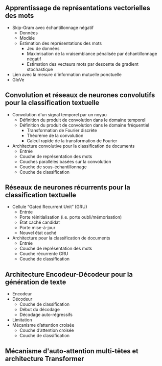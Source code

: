 
## Apprentissage de représentations vectorielles des mots
- Skip-Gram avec échantillonnage négatif
  - Données
  - Modèle
  - Estimation des représentations des mots
    - Jeu de données
    - Maximisation de la vraisemblance pénalisée par échantillonnage négatif 
    - Estimation des vecteurs mots par descente de gradient stochastique
- Lien avec la mesure d'information mutuelle ponctuelle
- GloVe

## Convolution et réseaux de neurones convolutifs pour la classification textuelle
- Convolution d'un signal temporel par un noyau
  - Définition du produit de convolution dans le domaine temporel 
  - Définition du produit de convolution dans le domaine fréquentiel
    - Transformation de Fourier discrète 
    - Théorème de la convolution
    - Calcul rapide de la transformation de Fourier
- Architecture convolutive pour la classification de documents
  - Entrée
  - Couche de représentation des mots
  - Couches parallèles basées sur la convolution 
  - Couche de sous-échantillonnage
  - Couche de classification

## Réseaux de neurones récurrents pour la classification textuelle
- Cellule “Gated Recurrent Unit” (GRU)
  - Entrée
  - Porte réinitialisation (i.e. porte oubli/mémorisation)
  - État caché candidat
  - Porte mise-à-jour
  - Nouvel état caché
- Architecture pour la classification de documents
  - Entrée
  - Couche de représentation des mots
  - Couche récurrente GRU
  - Couche de classification

## Architecture Encodeur-Décodeur pour la génération de texte
- Encodeur
- Décodeur
  - Couche de classification
  - Début du décodage
  - Décodage auto-régressifs
- Limitation
- Mécanisme d’attention croisée
  - Couche d’attention croisée 
  - Couche de classification

## Mécanisme d'auto-attention multi-têtes et architecture Transformer

